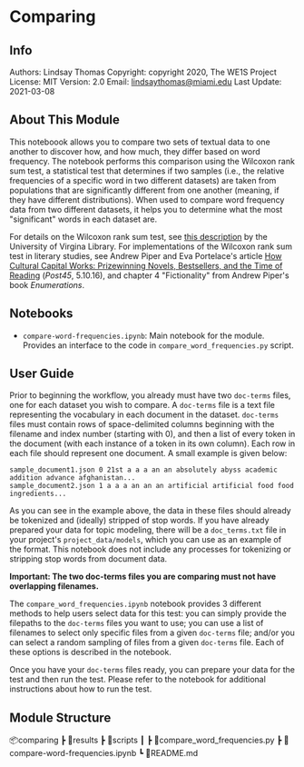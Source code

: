 # Comparing

## Info

Authors: Lindsay Thomas
Copyright: copyright 2020, The WE1S Project
License: MIT
Version: 2.0
Email: lindsaythomas@miami.edu
Last Update: 2021-03-08

## About This Module

This noteboook allows you to compare two sets of textual data to one another to discover how, and how much, they differ based on word frequency. The notebook performs this comparison using the Wilcoxon rank sum test, a statistical test that determines if two samples (i.e., the relative frequencies of a specific word in two different datasets) are taken from populations that are significantly different from one another (meaning, if they have different distributions). When used to compare word frequency data from two different datasets, it helps you to determine what the most "significant" words in each dataset are.

For details on the Wilcoxon rank sum test, see <a href="https://data.library.virginia.edu/the-wilcoxon-rank-sum-test/" target="_blank">this description</a> by the University of Virgina Library. For implementations of the Wilcoxon rank sum test in literary studies, see Andrew Piper and Eva Portelace's article <a href="http://post45.org/2016/05/how-cultural-capital-works-prizewinning-novels-bestsellers-and-the-time-of-reading/" target="_blank">How Cultural Capital Works: Prizewinning Novels, Bestsellers, and the Time of Reading</a> (<em>Post45</em>, 5.10.16)</A>, and chapter 4 "Fictionality" from Andrew Piper's book <em>Enumerations</em>.

## Notebooks

- `compare-word-frequencies.ipynb`: Main notebook for the module. Provides an interface to the code in `compare_word_frequencies.py` script.

## User Guide

Prior to beginning the workflow, you already must have two `doc-terms` files, one for each dataset you wish to compare. A `doc-terms` file is a text file representing the vocabulary in each document in the dataset. `doc-terms` files must contain rows of space-delimited columns beginning with the filename and index number (starting with 0), and then a list of every token in the document (with each instance of a token in its own column). Each row in each file should represent one document. A small example is given below:

```
sample_document1.json 0 21st a a a an an absolutely abyss academic addition advance afghanistan...
sample_document2.json 1 a a a an an an artificial artificial food food ingredients...
```

As you can see in the example above, the data in these files should already be tokenized and (ideally) stripped of stop words. If you have already prepared your data for topic modeling, there will be a `doc_terms.txt` file in your project's `project_data/models`, which you can use as an example of the format. This notebook does not include any processes for tokenizing or stripping stop words from document data.

**Important: The two doc-terms files you are comparing must not have overlapping filenames.**

The `compare_word_frequencies.ipynb` notebook provides 3 different methods to help users select data for this test: you can simply provide the filepaths to the `doc-terms` files you want to use; you can use a list of filenames to select only specific files from a given `doc-terms` file; and/or you can select a random sampling of files from a given `doc-terms` file. Each of these options is described in the notebook.

Once you have your `doc-terms` files ready, you can prepare your data for the test and then run the test. Please refer to the notebook for additional instructions about how to run the test.

## Module Structure

📦comparing
 ┣ 📂results
 ┣ 📂scripts
 ┃ ┣ 📜compare_word_frequencies.py
 ┣ 📜compare-word-frequencies.ipynb
 ┗ 📜README.md
